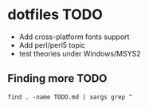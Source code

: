 # dotfiles TODO

- Add cross-platform fonts support
- Add perl/perl5 topic
- test theories under Windows/MSYS2

## Finding more TODO

```shell
find . -name TODO.md | xargs grep ^
```

